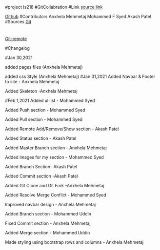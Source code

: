 #project Is218
#GitCollabration
#Link
[source link](https://anxhelamehmetaj.github.io/GitCollabration/is218/)

[Github](https://github.com/AnxhelaMehmetaj/GitCollabration)
#Contributors
Anxhela Mehmetaj
Mohammed F Syed
Akash Patel
#Sources
[Git](https://www.atlassian.com/git/tutorials/syncing/git-pull#:~:text=The%20git%20pull%20command%20is,%20%20%20%20%20%20%20%20repository%20to%20match%20that%20content.&text=Once%20the%20content%20is%20downloaded,point%20at%20the%20new%20commit)
#
[Git-remote](https://www.git-tower.com/learn/git/commands/git-remote/)

#Changelog

#Jan 30,2021

added pages files (Anxhela Mehmetaj)

added css Style (Anxhela Mehmetaj)
#Jan 31,2021
Added Navbar & Footer to site - Anxhela Mehmetaj

Added Skeleton -Anxhela Mehmetaj

#Feb 1,2021
Added ul list - Mohammed Syed
 
Added Push section - Mohammed Syed

Added Pull section - Mohammed Syed

Added Remote Add/Remove/Show section - Akash Patel

Added Status section - Akash Patel

Added Master Branch section - Anxhela Mehmetaj

Added images for my section - Mohammed Syed

Added  Branch Section- Akash Patel

Added  Commit section -Akash Patel

Added Git Clone and Git Fork -Anxhela Mehmetaj

Added Resolve Merge Conflict - Mohammed Syed 

Improved navbar design - Anxhela Mehmetaj

Added Branch section - Mohammed Uddin

Fixed Commit section - Anxhela Mehmetaj

Added Merge section - Mohammed Uddin

Made styling using bootstrap rows and columns - Anxhela Mehmetaj





